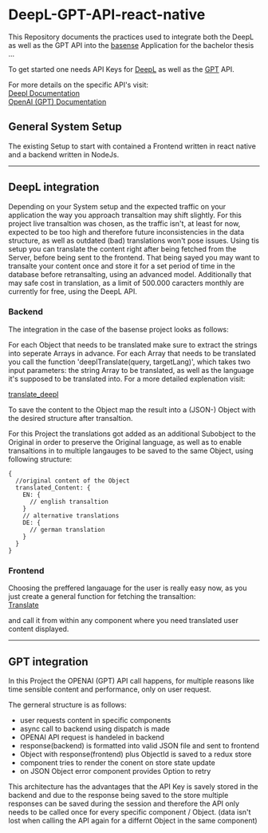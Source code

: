 # DeepL-GPT-API-react-native
This Repository documents the practices used to integrate both the DeepL as well as the GPT API into the [basense](https://basense.com/recommendations/646919ca52dade4f296ea997) Application for the bachelor thesis ...

To get started one needs API Keys for [DeepL](https://www.deepl.com/pro?utm_source=github&utm_medium=github-nodejs-readme#developer) as well as the [GPT](https://auth0.openai.com/u/signup/identifier?state=hKFo2SBCUWRPRkZUQ25yb2FFRHh2NjMzcXJkb0xUak5sa1JOeKFur3VuaXZlcnNhbC1sb2dpbqN0aWTZIGNjcUc3NnJrek9LelRRR0RWWmlTLXI0ek5UdHJ6YTN5o2NpZNkgRFJpdnNubTJNdTQyVDNLT3BxZHR3QjNOWXZpSFl6d0Q) API.

For more details on the specific API's visit: <br>
[Deepl Documentation](https://www.deepl.com/pro-api?cta=header-pro-api) <br>
[OpenAI (GPT) Documentation](https://openai.com/product)

## General System Setup
The existing Setup to start with contained a Frontend written in react native and a backend written in NodeJs. 

--------

## DeepL integration
Depending on your System setup and the expected traffic on your application the way you approach transaltion may shift slightly. For this project live transaltion was chosen, as the traffic isn't, at least for now, expected to be too high and therefore future inconsistencies in the data structure, as well as outdated (bad) translations won't pose issues. Using tis setup you can translate the content right after being fetched from the Server, before being sent to the frontend. That being sayed you may want to transalte your content once and store it for a set period of time in the database before retransalting, using an advanced model. Additionally that may safe cost in translation, as a limit of 500.000 caracters monthly are currently for free, using the DeepL API.



### Backend 
The integration in the case of the basense project looks as follows:

For each Object that needs to be translated make sure to extract the strings into seperate Arrays in advance.
For each Array that needs to be translated you call the function 'deeplTranslate(query, targetLang)', which takes two input parameters: the string Array to be translated, as well as the language it's supposed to be translated into. For a more detailed explenation visit: <br>

[translate_deepl](./translate_deepl.mjs) <br>

To save the content to the Object map the result into a (JSON-) Object with the desired structure after transaltion.

For this Project the translations got added as an additional Subobject to the Original in order to preserve the Original language, as well as to enable  transaltions in to multiple langauges to be saved to the same Object, using following structure:
```
{
  //original content of the Object
  translated_Content: {
    EN: {
      // english transaltion 
    }
    // alternative translations
    DE: {
      // german translation
    }
  }
}
```



### Frontend
Choosing the preffered langauage for the user is really easy now, as you just create a general function for fetching the transaltion: <br>
[Translate](./Translate.js) <br>

and call it from within any component where you need translated user content displayed.


----------------

## GPT integration
In this Project the OPENAI (GPT) API call happens, for multiple reasons like time sensible content and performance, only on user request.

The gerneral structure is as follows:
- user requests content in specific components
- async call to backend using dispatch is made
- OPENAI API request is handeled in backend
- response(backend) is formatted into valid JSON file and sent to frontend
- Object with response(frontend) plus ObjectId is saved to a redux store
- component tries to render the conent on store state update
- on JSON Object error component provides Option to retry

This architecture has the advantages that the API Key is savely stored in the backend and due to the response being saved to the store multiple responses can be saved during the session and therefore the API only needs to be called once for every specific component / Object. (data isn't lost when calling the API again for a differnt Object in the same component)






